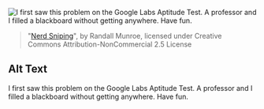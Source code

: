 ![I first saw this problem on the Google Labs Aptitude Test.  A professor and I filled a blackboard without getting anywhere.  Have fun.](https://imgs.xkcd.com/comics/nerd_sniping.png)
> "[Nerd Sniping](https://xkcd.com/356/)", by Randall Munroe, licensed under Creative Commons Attribution-NonCommercial 2.5 License

## Alt Text
I first saw this problem on the Google Labs Aptitude Test.  A professor and I filled a blackboard without getting anywhere.  Have fun.
